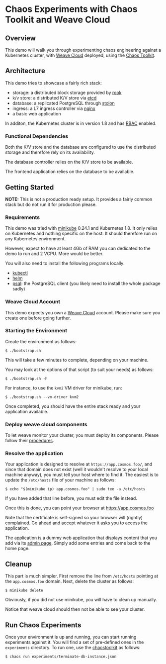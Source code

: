 # Chaos Experiments with Chaos Toolkit and Weave Cloud

## Overview

This demo will walk you through experimenting chaos engineering against a
Kubernetes cluster, with [Weave Cloud][weavecloud] deployed, using the
[Chaos Toolkit][chaostoolkit].

[chaostoolkit]: http://chaostoolkit.org/
[weavecloud]: https://cloud.weave.works/
[rook]: https://rook.io/
[stolon]: http://stolon.io/
[nginx]: https://github.com/kubernetes/ingress-nginx
[etcd]: https://github.com/coreos/etcd
[rbac]: https://kubernetes.io/docs/admin/authorization/rbac/
[minikube]: https://github.com/kubernetes/minikube

## Architecture

This demo tries to showcase a fairly rich stack:

* storage: a distributed block storage provided by [rook][rook]
* k/v store: a distributed K/V store via [etcd][etcd]
* database: a replicated PostgreSQL through [stolon][stolon]
* ingress: a L7 ingress controller via [nginx][nginx]
* a basic web application

In additon, the Kubernetes cluster is in version 1.8 and has [RBAC][rbac]
enabled.

### Functional Dependencies

Both the K/V store and the database are configured to use the distributed
storage and therefore rely on its availability.

The database controller relies on the K/V store to be available.

The frontend application relies on the database to be available.

## Getting Started

**NOTE:** This is not a production ready setup. It provides a fairly common
stack but do not run it for production please.

### Requirements

This demo was tried with [minikube][minikube] 0.24.1 and Kubernetes 1.8. It
only relies on Kubernetes and nothing specific on the host. It should therefore
run on any Kubernetes environment.

However, expect to have at least 4Gb of RAM you can dedicated to the demo
to run and 2 VCPU. More would be better.

You will also need to install the following programs locally:

* [kubectl][kubectl]
* [helm][helm]
* [psql][postgresql]: the PostgreSQL client (you likely need to install the
  whole package sadly)

[kubectl]: https://kubernetes.io/docs/tasks/tools/install-kubectl/
[helm]: https://github.com/kubernetes/helm
[postgresql]: https://www.postgresql.org/download/

### Weave Cloud Account

This demo expects you own a [Weave Cloud][weavecloud] account. Please make sure
you create one before going further.

### Starting the Environment

Create the environment as follows:

```console
$ ./bootstrap.sh
```

This will take a few minutes to complete, depending on your machine.

You may look at the options of that script (to suit your needs) as follows:

```console
$ ./bootstrap.sh -h
```

For instance, to use the `kvm2` VM driver for minikube, run:

```console
$ ./bootstrap.sh --vm-driver kvm2
```

Once completed, you should have the entire stack ready and your application
available.

### Deploy weave cloud components

To let weave monitor your cluster, you must deploy its components. Please
follow their [procedures][weavecloud].

### Resolve the application

Your application is designed to resolve at `https://app.cosmos.foo/`, and since
that domain does not exist (well it wouldn't resolve to your local machine
anyway), you must tell your host where to find it. The easiest is to update
the `/etc/hosts` file of your machine as follows:

```console
$ echo "$(minikube ip) app.cosmos.foo" | sudo tee -a /etc/hosts
```

If you have added that line before, you must edit the file instead.

Once this is done, you can point your browser at https://app.cosmos.foo

Note that the certificate is self-signed so your browser will (rightly)
complained. Go ahead and accept whatever it asks you to access the application.

The application is a dummy web application that displays content that you add
via its [admin page][admin]. Simply add some entries and come back to the home
page.

[admin]: https://app.cosmos.foo/admin/star/

## Cleanup

This part is much simpler. First remove the line from `/etc/hosts` pointing
at the `app.cosmos.foo` domain. Next, delete the cluster as follows:

```console
$ minikube delete
```

Obviously, if you did not use minikube, you will have to clean up manually.

Notice that weave cloud should then not be able to see your cluster.

## Run Chaos Experiments

Once your environment is up and running, you can start running experiments
against it. You will find a set of pre-defined ones in the `experiments`
directory. To run one, use the [chaostoolkit][chaostoolkit] as follows:

```console
$ chaos run experiments/terminate-db-instance.json
```



